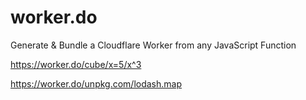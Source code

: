 # worker.do
Generate &amp; Bundle a Cloudflare Worker from any JavaScript Function

<https://worker.do/cube/x=5/x^3>

<https://worker.do/unpkg.com/lodash.map>
